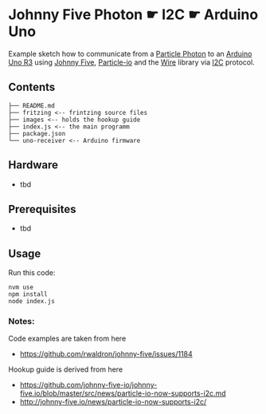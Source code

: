 Johnny Five Photon ☛ I2C ☛ Arduino Uno 
=======================================

Example sketch how to communicate from a [Particle Photon](https://store.particle.io/#photon) to an [Arduino Uno R3](https://www.arduino.cc/en/Main/arduinoBoardUno) using [Johnny Five](http://johnny-five.io/), [Particle-io](https://github.com/rwaldron/particle-io) and the [Wire](https://www.arduino.cc/en/Reference/Wire) library via [I2C](https://en.wikipedia.org/wiki/I%C2%B2C) protocol.  

## Contents


    ├── README.md
    ├── fritzing <-- frintzing source files
    ├── images <-- holds the hookup guide
    ├── index.js <-- the main programm
    ├── package.json 
    └── uno-receiver <-- Arduino firmware


## Hardware  

- tbd  

## Prerequisites

- tbd  

## Usage


Run this code:  

    nvm use  
    npm install  
    node index.js  


### Notes:  

Code examples are taken from here

- https://github.com/rwaldron/johnny-five/issues/1184

Hookup guide is derived from here

- https://github.com/johnny-five-io/johnny-five.io/blob/master/src/news/particle-io-now-supports-i2c.md
- http://johnny-five.io/news/particle-io-now-supports-i2c/





